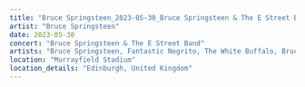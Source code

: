 ```yaml
---
title: "Bruce Springsteen_2023-05-30_Bruce Springsteen & The E Street Band"
artist: "Bruce Springsteen"
date: 2023-05-30
concert: "Bruce Springsteen & The E Street Band"
artists: "Bruce Springsteen, Fantastic Negrito, The White Buffalo, Bruce Springsteen & The E Street Band, Sam Fender"
location: "Murrayfield Stadium"
location_details: "Edinburgh, United Kingdom"
---
```

